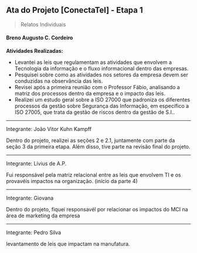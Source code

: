 ## Ata do Projeto [ConectaTel] - Etapa 1

> Relatos Individuais

#### Breno Augusto C. Cordeiro

**Atividades Realizadas:**

* Levantei as leis que regulamentam as atividades que envolvem 
a Tecnologia da informação e o fluxo informacional dentro das empresas.
* Pesquisei sobre como as atividades nos setores da empresa devem ser conduzidas na observância das leis.
* Revisei após a primeira reunião com o Professor Fábio, analisando a matriz dos processos dentro da empresa e o impacto das leis.
* Realizei um estudo geral sobre a ISO 27000 que padroniza os diferentes processos da gestão sobre Segurança das Informação, em específico a ISO 27005, que trata da gestão de riscos dentro da gestão de S.I..

_______________________________________________________________________________________
Integrante: João Vitor Kuhn Kampff

Dentro do projeto, realizei as seções 2 e 2.1, juntamente com parte da seção 3 da primeira etapa. Além disso, tive parte na revisão final do projeto.
_______________________________________________________________________________________
Integrante: Lívius de A.P.

Fui responsável pela matriz relacional entre as leis que envolvem TI e os provavéis impactos na organização.
(início da parte 4)
_______________________________________________________________________________________
Integrante: Giovana

Dentro do projeto, fiquei responsavél por relacionar os impactos do MCI na área de marketing da empresa
_______________________________________________________________________________________
Integrante: Pedro Silva

levantamento de leis que impactam na manufatura.
